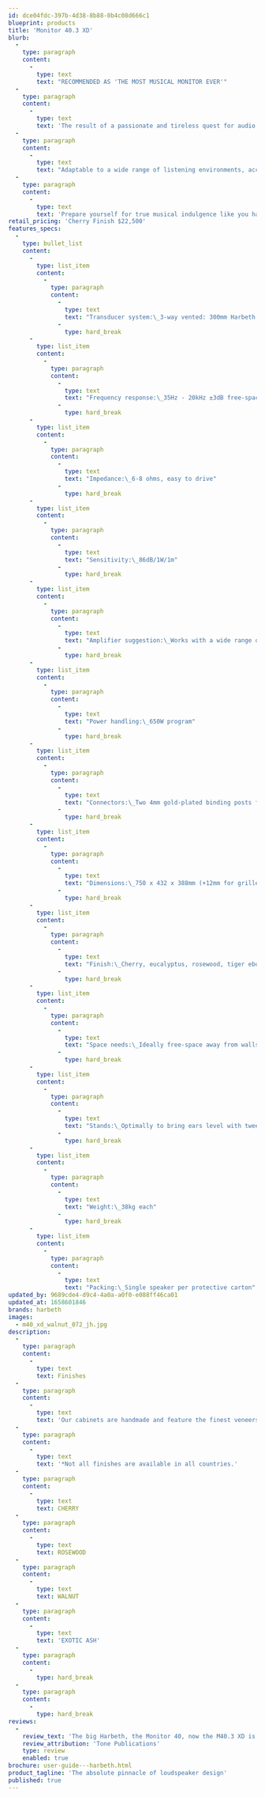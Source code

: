 ```yaml
---
id: dce04fdc-397b-4d38-8b88-0b4c08d666c1
blueprint: products
title: 'Monitor 40.3 XD'
blurb:
  -
    type: paragraph
    content:
      -
        type: text
        text: "RECOMMENDED AS 'THE MOST MUSICAL MONITOR EVER'"
  -
    type: paragraph
    content:
      -
        type: text
        text: 'The result of a passionate and tireless quest for audio perfection. Built on the success of the global award-winning M40.2 40th Anniversary, this new generation Harbeth achieves a leap in performance delivery. Stunning realism, expansive bass and lifelike transparency delivers an ultimate experience for even the most critical listener.'
  -
    type: paragraph
    content:
      -
        type: text
        text: "Adaptable to a wide range of listening environments, accurate across the entire audio band, emotionally engaging and easy to drive, the M40.3 XD takes the acclaimed Harbeth sound to a new level.\_\_"
  -
    type: paragraph
    content:
      -
        type: text
        text: 'Prepare yourself for true musical indulgence like you have never experienced before.'
retail_pricing: 'Cherry Finish $22,500'
features_specs:
  -
    type: bullet_list
    content:
      -
        type: list_item
        content:
          -
            type: paragraph
            content:
              -
                type: text
                text: "Transducer system:\_3-way vented: 300mm Harbeth bass unit; 200mm RADIAL2™ mid; 25mm ferro-cooled soft dome tweeter"
              -
                type: hard_break
      -
        type: list_item
        content:
          -
            type: paragraph
            content:
              -
                type: text
                text: "Frequency response:\_35Hz - 20kHz ±3dB free-space, grille on, smooth off-axis response"
              -
                type: hard_break
      -
        type: list_item
        content:
          -
            type: paragraph
            content:
              -
                type: text
                text: "Impedance:\_6-8 ohms, easy to drive"
              -
                type: hard_break
      -
        type: list_item
        content:
          -
            type: paragraph
            content:
              -
                type: text
                text: "Sensitivity:\_86dB/1W/1m"
              -
                type: hard_break
      -
        type: list_item
        content:
          -
            type: paragraph
            content:
              -
                type: text
                text: "Amplifier suggestion:\_Works with a wide range of amplifiers, suggested from 35W/channel."
              -
                type: hard_break
      -
        type: list_item
        content:
          -
            type: paragraph
            content:
              -
                type: text
                text: "Power handling:\_650W program"
              -
                type: hard_break
      -
        type: list_item
        content:
          -
            type: paragraph
            content:
              -
                type: text
                text: "Connectors:\_Two 4mm gold-plated binding posts for wires or plugs"
              -
                type: hard_break
      -
        type: list_item
        content:
          -
            type: paragraph
            content:
              -
                type: text
                text: "Dimensions:\_750 x 432 x 388mm (+12mm for grille and binding posts)"
              -
                type: hard_break
      -
        type: list_item
        content:
          -
            type: paragraph
            content:
              -
                type: text
                text: "Finish:\_Cherry, eucalyptus, rosewood, tiger ebony."
              -
                type: hard_break
      -
        type: list_item
        content:
          -
            type: paragraph
            content:
              -
                type: text
                text: "Space needs:\_Ideally free-space away from walls."
              -
                type: hard_break
      -
        type: list_item
        content:
          -
            type: paragraph
            content:
              -
                type: text
                text: "Stands:\_Optimally to bring ears level with tweeters. (Tweeter: 660mm up from cabinet base)"
              -
                type: hard_break
      -
        type: list_item
        content:
          -
            type: paragraph
            content:
              -
                type: text
                text: "Weight:\_38kg each"
              -
                type: hard_break
      -
        type: list_item
        content:
          -
            type: paragraph
            content:
              -
                type: text
                text: "Packing:\_Single speaker per protective carton"
updated_by: 9689cde4-d9c4-4a0a-a0f0-e088ff46ca01
updated_at: 1658601846
brands: harbeth
images:
  - m40_xd_walnut_072_jh.jpg
description:
  -
    type: paragraph
    content:
      -
        type: text
        text: Finishes
  -
    type: paragraph
    content:
      -
        type: text
        text: 'Our cabinets are handmade and feature the finest veneers. Please note that veneers vary in both colour, shade and grain structure, particularly our Tamo Ash veneer.'
  -
    type: paragraph
    content:
      -
        type: text
        text: '*Not all finishes are available in all countries.'
  -
    type: paragraph
    content:
      -
        type: text
        text: CHERRY
  -
    type: paragraph
    content:
      -
        type: text
        text: ROSEWOOD
  -
    type: paragraph
    content:
      -
        type: text
        text: WALNUT
  -
    type: paragraph
    content:
      -
        type: text
        text: 'EXOTIC ASH'
  -
    type: paragraph
    content:
      -
        type: hard_break
  -
    type: paragraph
    content:
      -
        type: hard_break
reviews:
  -
    review_text: 'The big Harbeth, the Monitor 40, now the M40.3 XD is an entirely different experience. The top Harbeth speaker has the weight and the depth to play any kind of music, at any volume level you need. You can play Tool loud – and get into it. But these speakers do so much more'
    review_attribution: 'Tone Publications'
    type: review
    enabled: true
brochure: user-guide---harbeth.html
product_tagline: 'The absolute pinnacle of loudspeaker design'
published: true
---
```

